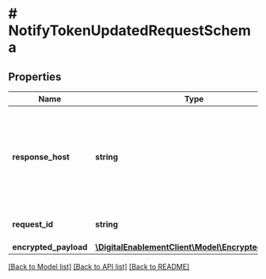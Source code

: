 # # NotifyTokenUpdatedRequestSchema

## Properties

Name | Type | Description | Notes
------------ | ------------- | ------------- | -------------
**response_host** | **string** | The host that originated the request. Future calls in the same conversation should be routed to this host. |
**request_id** | **string** | Unique identifier for the request. |
**encrypted_payload** | [**\DigitalEnablementClient\Model\EncryptedPayload**](EncryptedPayload.md) |  |

[[Back to Model list]](../../README.md#models) [[Back to API list]](../../README.md#endpoints) [[Back to README]](../../README.md)
